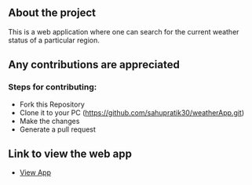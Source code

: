 ## About the project
This is a web application where one can search for the current weather status of a particular region.
## Any contributions are appreciated
### Steps for contributing:
- Fork this Repository
- Clone it to your PC (https://github.com/sahupratik30/weatherApp.git)
- Make the changes
- Generate a pull request

## Link to view the web app
- [View App](https://check-weather-report.herokuapp.com/weather)
